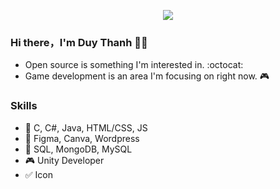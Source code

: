 <p align="center">
  <img src="https://bstyle.vn/wp-content/uploads/2019/11/cach-tao-anh-gif-online-1.gif" />
</p>

### Hi there，I'm Duy Thanh 🙋‍♂️

- Open source is something I'm interested in. :octocat:
- Game development is an area I'm focusing on right now. :video_game:

### Skills
- :page_facing_up: C, C#, Java, HTML/CSS, JS
- :art: Figma, Canva, Wordpress
- :floppy_disk: SQL, MongoDB, MySQL
- :video_game: Unity Developer
- :white_check_mark: Icon
